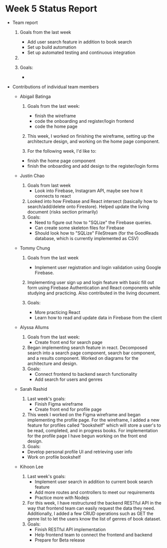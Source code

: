 # Week 5 Status Report

- Team report

  1. Goals from the last week

     - Add user search feature in addition to book search
     - Set up build automation
     - Set up automated testing and continuous integration

  2.

  3. Goals:

     -

- Contributions of individual team members

  - Abigail Batinga

    1. Goals from the last week:

       - finish the wireframe
       - code the onboarding and register/login frontend
       - code the home page

    2. This week, I worked on finishing the wireframe, setting up the architecture design, and working on the home page component.
    3. For the following week, I'd like to:

    - finish the home page component
    - finish the onboarding and add design to the register/login forms

  - Justin Chao
    1. Goals from last week
       - Look into Firebase, Instagram API, maybe see how it connects to react
    2. Looked into how Firebase and React intersect (basically how to search/add/delete onto Firestore). Helped update the living document (risks section primarily)
    3. Goals:
       - Need to figure out how to "SQLize" the Firebase queries.
       - Can create some skeleton files for Firebase
       - Should look how to "SQLize" FileStream (for the GoodReads database, which is currently implemented as CSV)
  - Tommy Chung

    1. Goals from the last week

       - Implement user registration and login validation using Google Firebase.

    2. Implementing user sign up and login feature with basic fill out form using Firebase Authentication and React components while studying and practicing. Also contributed in the living document.
    3. Goals:
       - More practicing React
       - Learn how to read and update data in Firebase from the client

  - Alyssa Allums
    1. Goals from the last week:
       - Create front end for search page
    2. Began implementing search feature in react. Decomposed search into a search page component, search bar component, and a results component. Worked on diagrams for the architecture and design.
    3. Goals:
       - Connect frontend to backend search functionality
       - Add search for users and genres
  - Sarah Rashid
    1. Last week's goals:
       - Finish Figma wireframe
       - Create front end for profile page
    2. This week I worked on the Figma wireframe and began implementing the profile page. For the wireframe, I added a new feature for profiles called "bookshelf" which will store a user's to be read, completed, and in progress books. For implementation for the profile page I have begun working on the front end design.
    3. Goals:
    - Develop personal profile UI and retrieving user info
    - Work on profile bookshelf
  - Kihoon Lee
    1. Last week's goals:
       - Implement user search in addition to current book search feature
       - Add more routes and controllers to meet our requirements
       - Practice more with Nodejs
    2. For this week, I have restructured the backend RESTful API in the way that frontend team can easily request the data they need. Additionally, I added a few CRUD operations such as GET the genre list to let the users know the list of genres of book dataset.
    3. Goals:
       - Finish RESTful API implementation
       - Help frontend team to connect the frontend and backend
       - Prepare for Beta release
